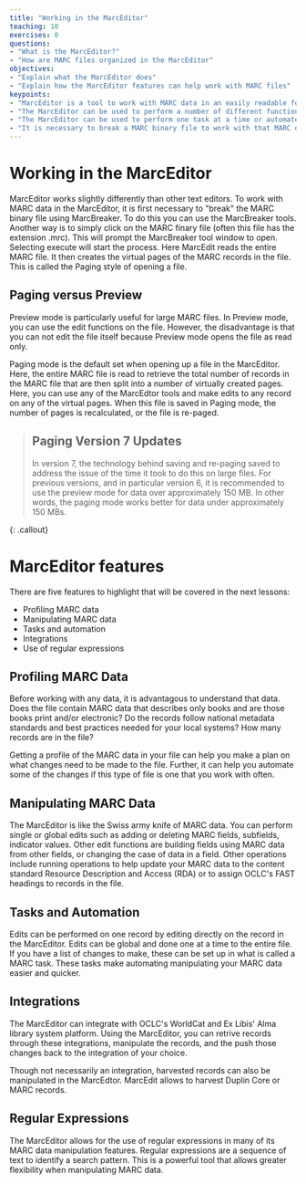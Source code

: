 ```yaml
---
title: "Working in the MarcEditor"
teaching: 10
exercises: 0
questions:
- "What is the MarcEditor?"
- "How are MARC files organized in the MarcEditor"
objectives:
- "Explain what the MarcEditor does"
- "Explain how the MarcEditor features can help work with MARC files"
keypoints:
- "MarcEditor is a tool to work with MARC data in an easily readable format"
- "The MarcEditor can be used to perform a number of different functions such as adding, deleting MARC fields or subfields, building MARC fields, running reports, or checking the validity of MARC data"
- "The MarcEditor can be used to perform one task at a time or automate a set of tasks for particular types of MARC files"
- "It is necessary to break a MARC binary file to work with that MARC data in the MarcEditor. The extension of these easily readble MARC files are .mrk rather than the binary extension of .mrc"
---
```

# Working in the MarcEditor
MarcEditor works slightly differently than other text editors. To work with MARC data in the MarcEditor, it is first necessary to "break" the MARC binary file using MarcBreaker. To do this you can use the MarcBreaker tools. Another way is to simply click on the MARC finary file (often this file has the extension .mrc). This will prompt the MarcBreaker tool window to open. Selecting execute will start the process. Here MarcEdit reads the entire MARC file. It then creates the virtual pages of the MARC records in the file. This is called the Paging style of opening a file.

## Paging versus Preview
Preview mode is particularly useful for large MARC files. In Preview mode, you can use the edit functions on the file. However, the disadvantage is that you can not edit the file itself because Preview mode opens the file as read only.

Paging mode is the default set when opening up a file in the MarcEditor. Here, the entire MARC file is read to retrieve the total number of records in the MARC file that are then split into a number of virtually created pages. Here, you can use any of the MarcEdtor tools and make edits to any record on any of the virtual pages. When this file is saved in Paging mode, the number of pages is recalculated, or the file is re-paged.

> ## Paging Version 7 Updates
>
> In version 7, the technology behind saving and re-paging saved to address the issue of the time it took to do this on large files. For previous versions, and in particular version 6, it is recommended to use the preview mode for data over approximately 150 MB. In other words, the paging mode works better for data under approximately 150 MBs.
>
{: .callout}

# MarcEditor features
There are five features to highlight that will be covered in the next lessons:
* Profiling MARC data
* Manipulating MARC data
* Tasks and automation
* Integrations
* Use of regular expressions

## Profiling MARC Data
Before working with any data, it is advantagous to understand that data. Does the file contain MARC data that describes only books and are those books print and/or electronic? Do the records follow national metadata standards and best practices needed for your local systems? How many records are in the file?

Getting a profile of the MARC data in your file can help you make a plan on what changes need to be made to the file. Further, it can help you automate some of the changes if this type of file is one that you work with often.

## Manipulating MARC Data
The MarcEditor is like the Swiss army knife of MARC data. You can perform single or global edits such as adding or deleting MARC fields, subfields, indicator values. Other edit functions are building fields using MARC data from other fields, or changing the case of data in a field. Other operations include running operations to help update your MARC data to the content standard Resource Description and Access (RDA) or to assign OCLC's FAST headings to records in the file.

## Tasks and Automation
Edits can be performed on one record by editing directly on the record in the MarcEditor. Edits can be global and done one at a time to the entire file. If you have a list of changes to make, these can be set up in what is called a MARC task. These tasks make automating manipulating your MARC data easier and quicker.

## Integrations
The MarcEditor can integrate with OCLC's WorldCat and Ex Libis' Alma library system platform. Using the MarcEditor, you can retrive records through these integrations, manipulate the records, and the push those changes back to the integration of your choice.

Though not necessarily an integration, harvested records can also be manipulated in the MarcEdtor. MarcEdit allows to harvest Duplin Core or MARC records.

## Regular Expressions
The MarcEditor allows for the use of regular expressions in many of its MARC data manipulation features. Regular expressions are a sequence of text to identify a search pattern. This is a powerful tool that allows greater flexibility when manipulating MARC data.

